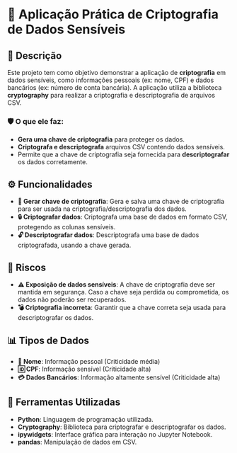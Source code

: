# 🔐 Aplicação Prática de Criptografia de Dados Sensíveis

## 📜 Descrição

Este projeto tem como objetivo demonstrar a aplicação de **criptografia** em dados sensíveis, como informações pessoais (ex: nome, CPF) e dados bancários (ex: número de conta bancária). A aplicação utiliza a biblioteca **cryptography** para realizar a criptografia e descriptografia de arquivos CSV.

### 🛡️ O que ele faz:
- **Gera uma chave de criptografia** para proteger os dados.
- **Criptografa e descriptografa** arquivos CSV contendo dados sensíveis.
- Permite que a chave de criptografia seja fornecida para **descriptografar** os dados corretamente.

## ⚙️ Funcionalidades

- **🔑 Gerar chave de criptografia**: Gera e salva uma chave de criptografia para ser usada na criptografia/descriptografia dos dados.
- **🔒 Criptografar dados**: Criptografa uma base de dados em formato CSV, protegendo as colunas sensíveis.
- **🔓 Descriptografar dados**: Descriptografa uma base de dados criptografada, usando a chave gerada.

## 🚨 Riscos

- **⚠️ Exposição de dados sensíveis**: A chave de criptografia deve ser mantida em segurança. Caso a chave seja perdida ou comprometida, os dados não poderão ser recuperados.
- **💣 Criptografia incorreta**: Garantir que a chave correta seja usada para descriptografar os dados.

## 📊 Tipos de Dados

- **📛 Nome**: Informação pessoal (Criticidade média)
- **🆔 CPF**: Informação sensível (Criticidade alta)
- **💳 Dados Bancários**: Informação altamente sensível (Criticidade alta)

## 🔧 Ferramentas Utilizadas

- **Python**: Linguagem de programação utilizada.
- **Cryptography**: Biblioteca para criptografar e descriptografar os dados.
- **ipywidgets**: Interface gráfica para interação no Jupyter Notebook.
- **pandas**: Manipulação de dados em CSV.

